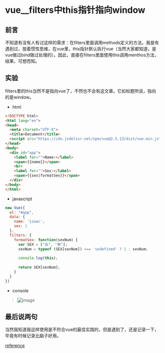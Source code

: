 # vue__filters中this指针指向window

## 前言
不知道有没有人有过这样的需求：在filters里面调用methods定义的方法。我是有遇到过，按着惯性思维，在vue里，this指针默认执行vue（当然大家都知道，是vue做过bind做过处理的）。因此，直接在filters里面使用this调用menthos方法，结果，可想而知。

## 实验
filters里的this当然不是指向vue了，不然也不会有这文章。它如标题所说，指向的是window。

- html
```html
<!DOCTYPE html>
<html lang="en">
<head>
  <meta charset="UTF-8">
  <title>Document</title>
  <script src="https://cdn.jsdelivr.net/npm/vue@2.5.13/dist/vue.min.js"></script>
</head>
<body>
  <div id="app">
    <label for="">Name:</label>
    <span>{{name}}</span>
    <br>
    <label for="">Sex:</label>
    <span>{{sex|formatSex}}</span>
  </div>
</body>
</html>
```
- javascript
```javascript
new Vue({
  el: "#app",
  data: {
    name: 'isaac',
    sex: 1
  },
  filters: {
    formatSex: function(sexNum) {
      var SEX = ["女", "男"];
      sexNum = typeof (SEX[sexNum]) === 'undefined' ? 1 : sexNum;
      
      console.log(this);
      
      return SEX[sexNum];
    }
  }
})
```
- console
>![image](https://user-images.githubusercontent.com/25907273/35484610-3636b9ae-048d-11e8-9f62-aeed0e4ef475.png)

## 最后说两句
当然我知道我这样使用是不符合vue的最佳实践的，但是遇到了，还是记录一下，毕竟有时候记录比脑子好用。



[reference](https://cn.vuejs.org/v2/guide/filters.html#ad)
